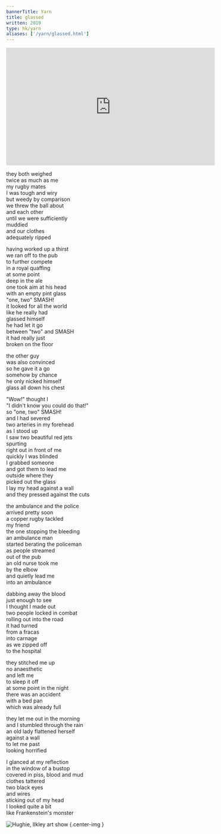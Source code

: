 ```yaml
---
bannerTitle: Yarn
title: glassed 
written: 2019
type: hk/yarn
aliases: ['/yarn/glassed.html']
---
```


<iframe width="560" height="315" src="https://www.youtube.com/embed/XkiGen7qAlw" frameborder="0" allow="accelerometer; autoplay; encrypted-media; gyroscope; picture-in-picture" allowfullscreen></iframe>


they both weighed  
twice as much as me  
my rugby mates  
I was tough and wiry  
but weedy by comparison  
we threw the ball about  
and each other  
until we were sufficiently  
muddied  
and our clothes  
adequately ripped

having worked up a thirst  
we ran off to the pub  
to further compete  
in a royal quaffing  
at some point  
deep in the ale  
one took aim at his head  
with an empty pint glass   
"one, two" SMASH!  
it looked for all the world  
like he really had  
glassed himself  
he had let it go  
between "two" and SMASH  
it had really just  
broken on the floor  

the other guy  
was also convinced  
so he gave it a go  
somehow by chance  
he only nicked himself  
glass all down his chest  

"Wow!" thought I  
"I didn't know you could do that!"  
so "one, two" SMASH!  
and I had severed  
two arteries in my forehead  
as I stood up  
I saw two beautiful red jets  
spurting  
right out in front of me  
quickly I was blinded  
I grabbed someone  
and got them to lead me  
outside where they  
picked out the glass  
I lay my head against a wall  
and they pressed against the cuts

the ambulance and the police  
arrived pretty soon  
a copper rugby tackled  
my friend  
the one stopping the bleeding  
an ambulance man  
started berating the policeman  
as people streamed  
out of the pub  
an old nurse took me  
by the elbow  
and quietly lead me  
into an ambulance

dabbing away the blood  
just enough to see  
I thought I made out  
two people locked in combat  
rolling out into the road  
it had turned  
from a fracas  
into carnage  
as we zipped off  
to the hospital

they stitched me up  
no anaesthetic  
and left me  
to sleep it off  
at some point in the night  
there was an accident  
with a bed pan  
which was already full

they let me out in the morning  
and I stumbled through the rain  
an old lady flattened herself  
against a wall  
to let me past  
looking horrified

I glanced at my reflection  
in the window of a bustop  
covered in piss, blood and mud  
clothes tattered  
two black eyes  
and wires  
sticking out of my head  
I looked quite a bit  
like Frankenstein's monster

![Hughie, Ilkley art show](/images/faves/ilkleyartshow.jpg "black eyes")
{.center-img }
